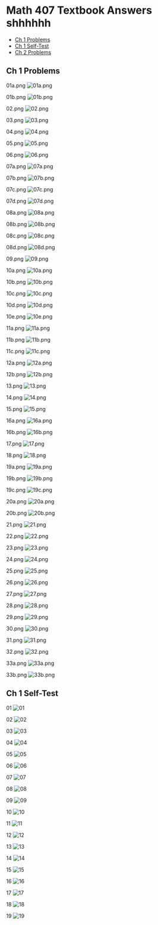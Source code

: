 # Math 407 Textbook Answers shhhhhh
- [Ch 1 Problems](#ch1p)
- [Ch 1 Self-Test](#section-2)
- [Ch 2 Problems](#section-3)



## Ch 1 Problems <a name="ch1p"></a>

01a.png
![01a.png](answers/Chapter1/Problems/01a.png)

01b.png
![01b.png](answers/Chapter1/Problems/01b.png)

02.png
![02.png](answers/Chapter1/Problems/02.png)

03.png
![03.png](answers/Chapter1/Problems/03.png)

04.png
![04.png](answers/Chapter1/Problems/04.png)

05.png
![05.png](answers/Chapter1/Problems/05.png)

06.png
![06.png](answers/Chapter1/Problems/06.png)

07a.png
![07a.png](answers/Chapter1/Problems/07a.png)

07b.png
![07b.png](answers/Chapter1/Problems/07b.png)

07c.png
![07c.png](answers/Chapter1/Problems/07c.png)

07d.png
![07d.png](answers/Chapter1/Problems/07d.png)

08a.png
![08a.png](answers/Chapter1/Problems/08a.png)

08b.png
![08b.png](answers/Chapter1/Problems/08b.png)

08c.png
![08c.png](answers/Chapter1/Problems/08c.png)

08d.png
![08d.png](answers/Chapter1/Problems/08d.png)

09.png
![09.png](answers/Chapter1/Problems/09.png)

10a.png
![10a.png](answers/Chapter1/Problems/10a.png)

10b.png
![10b.png](answers/Chapter1/Problems/10b.png)

10c.png
![10c.png](answers/Chapter1/Problems/10c.png)

10d.png
![10d.png](answers/Chapter1/Problems/10d.png)

10e.png
![10e.png](answers/Chapter1/Problems/10e.png)

11a.png
![11a.png](answers/Chapter1/Problems/11a.png)

11b.png
![11b.png](answers/Chapter1/Problems/11b.png)

11c.png
![11c.png](answers/Chapter1/Problems/11c.png)

12a.png
![12a.png](answers/Chapter1/Problems/12a.png)

12b.png
![12b.png](answers/Chapter1/Problems/12b.png)

13.png
![13.png](answers/Chapter1/Problems/13.png)

14.png
![14.png](answers/Chapter1/Problems/14.png)

15.png
![15.png](answers/Chapter1/Problems/15.png)

16a.png
![16a.png](answers/Chapter1/Problems/16a.png)

16b.png
![16b.png](answers/Chapter1/Problems/16b.png)

17.png
![17.png](answers/Chapter1/Problems/17.png)

18.png
![18.png](answers/Chapter1/Problems/18.png)

19a.png
![19a.png](answers/Chapter1/Problems/19a.png)

19b.png
![19b.png](answers/Chapter1/Problems/19b.png)

19c.png
![19c.png](answers/Chapter1/Problems/19c.png)

20a.png
![20a.png](answers/Chapter1/Problems/20a.png)

20b.png
![20b.png](answers/Chapter1/Problems/20b.png)

21.png
![21.png](answers/Chapter1/Problems/21.png)

22.png
![22.png](answers/Chapter1/Problems/22.png)

23.png
![23.png](answers/Chapter1/Problems/23.png)

24.png
![24.png](answers/Chapter1/Problems/24.png)

25.png
![25.png](answers/Chapter1/Problems/25.png)

26.png
![26.png](answers/Chapter1/Problems/26.png)

27.png
![27.png](answers/Chapter1/Problems/27.png)

28.png
![28.png](answers/Chapter1/Problems/28.png)

29.png
![29.png](answers/Chapter1/Problems/29.png)

30.png
![30.png](answers/Chapter1/Problems/30.png)

31.png
![31.png](answers/Chapter1/Problems/31.png)

32.png
![32.png](answers/Chapter1/Problems/32.png)

33a.png
![33a.png](answers/Chapter1/Problems/33a.png)

33b.png
![33b.png](answers/Chapter1/Problems/33b.png)

## Ch 1 Self-Test <a name="ch1s"></a>
01
![01](answers/chapter1/self-test/01.png)

02
![02](answers/chapter1/self-test/02.png)

03
![03](answers/chapter1/self-test/03.png)

04
![04](answers/chapter1/self-test/04.png)

05
![05](answers/chapter1/self-test/05.png)

06
![06](answers/chapter1/self-test/06.png)

07
![07](answers/chapter1/self-test/07.png)

08
![08](answers/chapter1/self-test/08.png)

09
![09](answers/chapter1/self-test/09.png)

10
![10](answers/chapter1/self-test/10.png)

11
![11](answers/chapter1/self-test/11.png)

12
![12](answers/chapter1/self-test/12.png)

13
![13](answers/chapter1/self-test/13.png)

14
![14](answers/chapter1/self-test/14.png)

15
![15](answers/chapter1/self-test/15.png)

16
![16](answers/chapter1/self-test/16.png)

17
![17](answers/chapter1/self-test/17.png)

18
![18](answers/chapter1/self-test/18.png)

19
![19](answers/chapter1/self-test/19.png)


